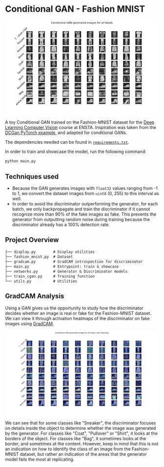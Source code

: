 # Conditional GAN - Fashion MNIST

![Generator Showcase](./showcase.png)

A toy Conditional GAN trained on the Fashion-MNIST dataset for the [Deep Learning Computer Vision](https://perso.ensta-paris.fr/~franchi/Cours/IA323.html) course at ENSTA.
Inspiration was taken from the [DCGan PyTorch example](https://pytorch.org/tutorials/beginner/dcgan_faces_tutorial.html), and adapted for conditional GANs.

The dependencies needed can be found in [`requirements.txt`](./requirements.txt).

In order to train and showcase the model, run the following command:

```bash
python main.py
```

## Techniques used

- Because the GAN generates images with `float32` values ranging from -1 to 1, we convert the dataset images from `uint8` (0, 255) to this interval as well.
- In order to avoid the discriminator outperforming the generator, for each batch, we only backpropagate and train the discriminator if it cannot recognize more than 90% of the fake images as fake. This prevents the generator from outputting random noise during training because the discriminator already has a 100% detection rate.

## Project Overview

```
├── display.py        # Display utilities
├── fashion_mnist.py  # Dataset
├── gradcam.py        # GradCAM introspection for discriminator
├── main.py           # Entrypoint: train & showcase
├── networks.py       # Generator & Discriminator models
├── train_cgan.py     # Training function
└── utils.py          # Utilities
```

## GradCAM Analysis

Using a GAN gives us the opportunity to study how the discriminator decides whether an image is real or fake for the Fashion-MNIST dataset.
We can view it through activation heatmaps of the discriminator on fake images using [GradCAM](https://arxiv.org/pdf/1610.02391).

![GradCAM showcase](./showcase_gradcam_fake.png)

We can see that for some classes like "Sneaker", the discriminator focuses on details inside the object to determine whether the image was generated by the generator. For classes like "Coat", "Pullover" or "Shirt", it looks at the borders of the object. For classes like "Bag", it sometimes looks at the border, and sometimes at the content. However, keep in mind that this is not an indication on how to identify the class of an image from the Fashion-MNIST dataset, but rather an indication of the areas that the generator model fails the most at replicating.
